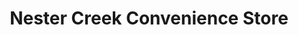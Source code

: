 ---
title: "Nester Creek Convenience Store"
url: /prescott/nester-creek-convenience-store/
shop: Lebensmittel
---
